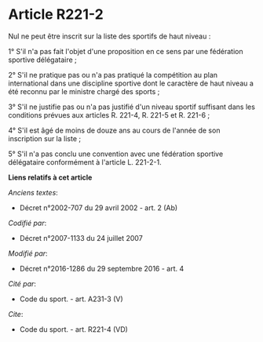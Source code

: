 # Article R221-2

Nul ne peut être inscrit sur la liste des sportifs de haut niveau : 

1° S'il n'a pas fait l'objet d'une proposition en ce sens par une fédération sportive délégataire ; 

2° S'il ne pratique pas ou n'a pas pratiqué la compétition au plan international dans une discipline sportive dont le
caractère de haut niveau a été reconnu par le ministre chargé des sports ; 

3° S'il ne justifie pas ou n'a pas justifié d'un niveau sportif suffisant dans les conditions prévues aux articles R. 221-4,
R. 221-5 et R. 221-6 ; 

4° S'il est âgé de moins de douze ans au cours de l'année de son inscription sur la liste ; 

5° S'il n'a pas conclu une convention avec une fédération sportive délégataire conformément à l'article L. 221-2-1.

**Liens relatifs à cet article**

_Anciens textes_:

  - Décret n°2002-707 du 29 avril 2002 - art. 2 (Ab)

_Codifié par_:

  - Décret n°2007-1133 du 24 juillet 2007

_Modifié par_:

  - Décret n°2016-1286 du 29 septembre 2016 - art. 4

_Cité par_:

  - Code du sport. - art. A231-3 (V)

_Cite_:

  - Code du sport. - art. R221-4 (VD)
